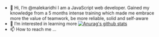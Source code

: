 - 👋 Hi, I’m @malekaridhi I am a JavaScript web developer. Gained my knowledge from a 5 months intense training which made me embrace more the value of teamwork,
   be more reliable, solid and self-aware
- 👀 I’m interested in learning more 
[![Anurag's github stats](https://github-readme-stats.vercel.app/api?malekaridhi=anuraghazra)](https://github.com/anuraghazra/github-readme-stats)
- 📫 How to reach me ...

